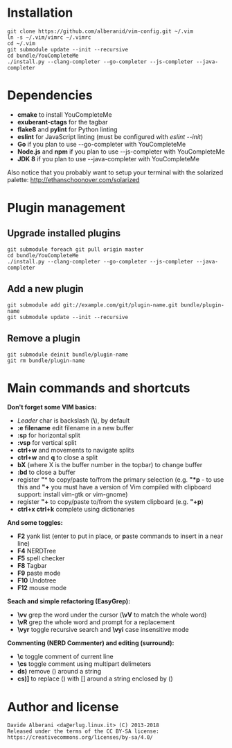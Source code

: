 Installation
============

    git clone https://github.com/alberanid/vim-config.git ~/.vim
    ln -s ~/.vim/vimrc ~/.vimrc
    cd ~/.vim
    git submodule update --init --recursive
    cd bundle/YouCompleteMe
    ./install.py --clang-completer --go-completer --js-completer --java-completer

Dependencies
============

* **cmake** to install YouCompleteMe
* **exuberant-ctags** for the tagbar
* **flake8** and **pylint** for Python linting
* **eslint** for JavaScript linting (must be configured with *eslint --init*)
* **Go** if you plan to use --go-completer with YouCompleteMe
* **Node.js** and **npm** if you plan to use --js-completer with YouCompleteMe
* **JDK 8** if you plan to use --java-completer with YouCompleteMe

Also notice that you probably want to setup your terminal with the solarized palette: http://ethanschoonover.com/solarized

Plugin management
=================

Upgrade installed plugins
-------------------------

    git submodule foreach git pull origin master
    cd bundle/YouCompleteMe
    ./install.py --clang-completer --go-completer --js-completer --java-completer

Add a new plugin
----------------

    git submodule add git://example.com/git/plugin-name.git bundle/plugin-name
    git submodule update --init --recursive

Remove a plugin
---------------
    git submodule deinit bundle/plugin-name
    git rm bundle/plugin-name


Main commands and shortcuts
===========================

**Don't forget some VIM basics:**
* _Leader_ char is backslash (**\\**), by default
* **:e filename** edit filename in a new buffer
* **:sp** for horizontal split
* **:vsp** for vertical split
* **ctrl+w** and movements to navigate splits
* **ctrl+w** and **q** to close a split
* **bX** (where X is the buffer number in the topbar) to change buffer
* **:bd** to close a buffer
* register **"*** to copy/paste to/from the primary selection (e.g. **"\*p** - to use this and **"+** you must have a version of Vim compiled with clipboard support: install vim-gtk or vim-gnome)
* register **"+** to copy/paste to/from the system clipboard (e.g. **"+p**)
* **ctrl+x ctrl+k** complete using dictionaries

**And some toggles:**
* **F2** yank list (enter to put in place, or **p**aste commands to insert in a near line)
* **F4** NERDTree
* **F5** spell checker
* **F8** Tagbar
* **F9** paste mode
* **F10** Undotree
* **F12** mouse mode

**Seach and simple refactoring (EasyGrep):**
* **\\vv** grep the word under the cursor (**\\vV** to match the whole word)
* **\\vR** grep the whole word and prompt for a replacement
* **\\vyr** toggle recursive search and **\\vyi** case insensitive mode

**Commenting (NERD Commenter) and editing (surround):**
* **\\c<space>** toggle comment of current line
* **\\cs** toggle comment using multipart delimeters
* **ds)** remove () around a string
* **cs)]** to replace () with [] around a string enclosed by ()


Author and license
==================

    Davide Alberani <da@erlug.linux.it> (C) 2013-2018
    Released under the terms of the CC BY-SA license: https://creativecommons.org/licenses/by-sa/4.0/
